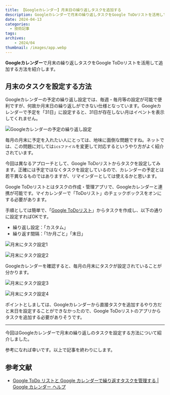 ```yaml
---
title: 【Googleカレンダー】月末日の繰り返しタスクを追加する
description: Googleカレンダーで月末の繰り返しタスクをGoogle ToDoリストを活用して追加する方法を紹介します。
date: 2024-04-13
categories: 
  - 技術記事
tags: 
archives:
    - 2024/04
thumbnail: /images/app.webp
---
```


**Googleカレンダー**で月末の繰り返しタスクをGoogle ToDoリストを活用して追加する方法を紹介します。

<!--more-->

## 月末のタスクを設定する方法

Googleカレンダーの予定の繰り返し設定では、毎週・毎月等の設定が可能で便利ですが、何故か月末日の繰り返しができない仕様となっています。Googleカレンダーで予定を「31日」に設定すると、31日が存在しない月はイベントを表示してくれません。

![Googleカレンダーの予定の繰り返し設定](/images/googlecalendar-end-of-month-01.png)

毎月の月末に予定を入れたい人にとっては、地味に面倒な問題ですね。ネットでは、この問題に対しては`icsファイル`を変更して対応するというやり方がよく紹介されています。

今回は異なるアプローチとして、Google ToDoリストからタスクを設定してみます。正確には予定ではなくタスクを設定しているので、カレンダーの予定とは若干異なるものではありますが、リマインダーとしては使えるかと思います。

Google ToDoリストとはタスクの作成・管理アプリで、Googleカレンダーと連携が可能です。マイカレンダーで「ToDoリスト」のチェックボックスをオンにする必要があります。

手順としては簡単で、「[Google ToDoリスト](https://calendar.google.com/calendar/u/0/r/tasks)」からタスクを作成し、以下の通りに設定すればOKです。

* 繰り返し設定：「カスタム」
* 繰り返す間隔：「1か月ごと」「末日」

![月末にタスク設定1](/images/googlecalendar-end-of-month-02.png)

![月末にタスク設定2](/images/googlecalendar-end-of-month-03.png)

Googleカレンダーを確認すると、毎月の月末にタスクが設定されていることが分かります。

![月末にタスク設定3](/images/googlecalendar-end-of-month-04.png)

![月末にタスク設定4](/images/googlecalendar-end-of-month-05.png)

ポイントとしましては、Googleカレンダーから直接タスクを追加するやり方だと末日を設定することができなかったので、Google ToDoリストのアプリからタスクを追加する必要がありそうです。

* * *

今回はGoogleカレンダーで月末の繰り返しのタスクを設定する方法について紹介しました。

参考になれば幸いです。以上で記事を終わりにします。

## 参考文献

* [Google ToDo リストと Google カレンダーで繰り返すタスクを管理する | Google カレンダー ヘルプ](https://support.google.com/calendar/answer/12132599?hl=ja&co=GENIE.Platform%3DAndroid)